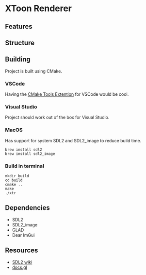 # XToon Renderer

## Features

## Structure

## Building
Project is built using CMake. 
### VSCode
Having the [CMake Tools Extention](https://marketplace.visualstudio.com/items?itemName=ms-vscode.cmake-tools) for VSCode would be cool. 
### Visual Studio
Project should work out of the box for Visual Studio.
### MacOS
Has support for system SDL2 and SDL2_image to reduce build time.
```
brew install sdl2
brew install sdl2_image
```
### Build in terminal
```
mkdir build
cd build
cmake ..
make
./xtr
```

## Dependencies
- SDL2
- SDL2_image
- GLAD
- Dear ImGui

## Resources
- [SDL2 wiki](https://wiki.libsdl.org/SDL2/FrontPage)
- [docs.gl](https://docs.gl/)
